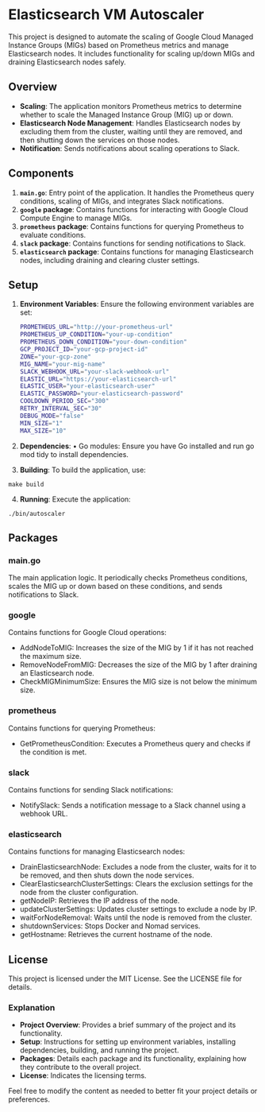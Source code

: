 # Elasticsearch VM Autoscaler

This project is designed to automate the scaling of Google Cloud Managed Instance Groups (MIGs) based on Prometheus metrics and manage Elasticsearch nodes. It includes functionality for scaling up/down MIGs and draining Elasticsearch nodes safely.

## Overview

- **Scaling**: The application monitors Prometheus metrics to determine whether to scale the Managed Instance Group (MIG) up or down.
- **Elasticsearch Node Management**: Handles Elasticsearch nodes by excluding them from the cluster, waiting until they are removed, and then shutting down the services on those nodes.
- **Notification**: Sends notifications about scaling operations to Slack.

## Components

1. **`main.go`**: Entry point of the application. It handles the Prometheus query conditions, scaling of MIGs, and integrates Slack notifications.
2. **`google` package**: Contains functions for interacting with Google Cloud Compute Engine to manage MIGs.
3. **`prometheus` package**: Contains functions for querying Prometheus to evaluate conditions.
4. **`slack` package**: Contains functions for sending notifications to Slack.
5. **`elasticsearch` package**: Contains functions for managing Elasticsearch nodes, including draining and clearing cluster settings.

## Setup

1. **Environment Variables**:
   Ensure the following environment variables are set:

   ```sh
   PROMETHEUS_URL="http://your-prometheus-url"
   PROMETHEUS_UP_CONDITION="your-up-condition"
   PROMETHEUS_DOWN_CONDITION="your-down-condition"
   GCP_PROJECT_ID="your-gcp-project-id"
   ZONE="your-gcp-zone"
   MIG_NAME="your-mig-name"
   SLACK_WEBHOOK_URL="your-slack-webhook-url"
   ELASTIC_URL="https://your-elasticsearch-url"
   ELASTIC_USER="your-elasticsearch-user"
   ELASTIC_PASSWORD="your-elasticsearch-password"
   COOLDOWN_PERIOD_SEC="300"
   RETRY_INTERVAL_SEC="30"
   DEBUG_MODE="false"
   MIN_SIZE="1"
   MAX_SIZE="10"

2.	**Dependencies**:
	•	Go modules: Ensure you have Go installed and run go mod tidy to install dependencies.

3.	**Building**:
To build the application, use:
```
make build
```

4.	**Running**:
Execute the application:
```
./bin/autoscaler
```
## Packages

### main.go

The main application logic. It periodically checks Prometheus conditions, scales the MIG up or down based on these conditions, and sends notifications to Slack.

### google

Contains functions for Google Cloud operations:

* AddNodeToMIG: Increases the size of the MIG by 1 if it has not reached the maximum size.
* RemoveNodeFromMIG: Decreases the size of the MIG by 1 after draining an Elasticsearch node.
* CheckMIGMinimumSize: Ensures the MIG size is not below the minimum size.

### prometheus

Contains functions for querying Prometheus:

* GetPrometheusCondition: Executes a Prometheus query and checks if the condition is met.

### slack

Contains functions for sending Slack notifications:

* NotifySlack: Sends a notification message to a Slack channel using a webhook URL.

### elasticsearch

Contains functions for managing Elasticsearch nodes:

* DrainElasticsearchNode: Excludes a node from the cluster, waits for it to be removed, and then shuts down the node services.
* ClearElasticsearchClusterSettings: Clears the exclusion settings for the node from the cluster configuration.
* getNodeIP: Retrieves the IP address of the node.
* updateClusterSettings: Updates cluster settings to exclude a node by IP.
* waitForNodeRemoval: Waits until the node is removed from the cluster.
* shutdownServices: Stops Docker and Nomad services.
* getHostname: Retrieves the current hostname of the node.

## License

This project is licensed under the MIT License. See the LICENSE file for details.
### Explanation

- **Project Overview**: Provides a brief summary of the project and its functionality.
- **Setup**: Instructions for setting up environment variables, installing dependencies, building, and running the project.
- **Packages**: Details each package and its functionality, explaining how they contribute to the overall project.
- **License**: Indicates the licensing terms.

Feel free to modify the content as needed to better fit your project details or preferences.
